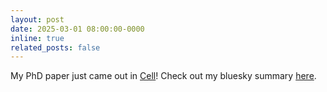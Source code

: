 ```yaml
---
layout: post
date: 2025-03-01 08:00:00-0000
inline: true
related_posts: false
---
```


My PhD paper just came out in [Cell](https://www.sciencedirect.com/science/article/pii/S0092867425001102?via%3Dihub)! Check out my bluesky summary [here](https://bsky.app/profile/maxime-beau.bsky.social/post/3ljcytuuulk25).